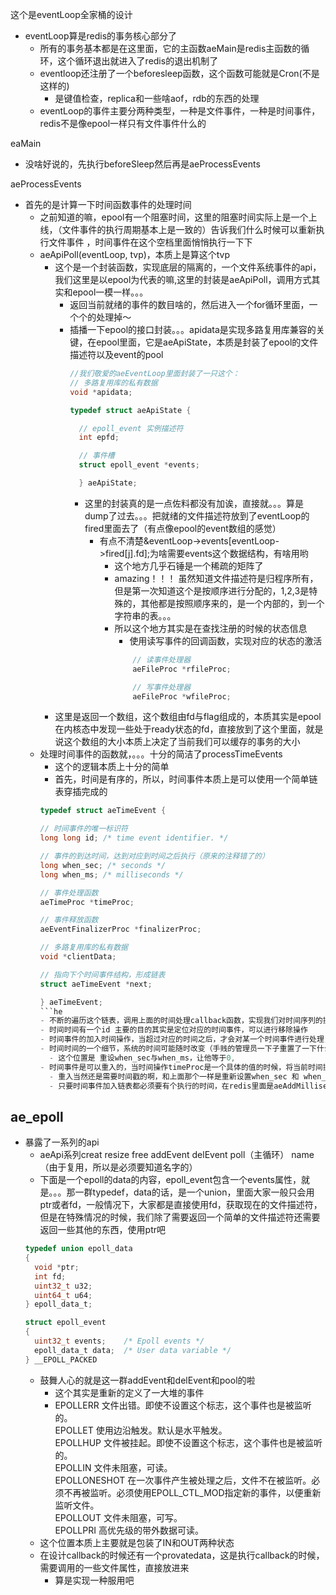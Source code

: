 这个是eventLoop全家桶的设计
- eventLoop算是redis的事务核心部分了
  - 所有的事务基本都是在这里面，它的主函数aeMain是redis主函数的循环，这个循环退出就进入了redis的退出机制了
  - eventloop还注册了一个beforesleep函数，这个函数可能就是Cron(不是这样的)
    - 是键值检查，replica和一些啥aof，rdb的东西的处理 
  - eventLoop的事件主要分两种类型，一种是文件事件，一种是时间事件，redis不是像epool一样只有文件事件什么的

eaMain
- 没啥好说的，先执行beforeSleep然后再是aeProcessEvents

aeProcessEvents
- 首先的是计算一下时间函数事件的处理时间
  - 之前知道的嘛，epool有一个阻塞时间，这里的阻塞时间实际上是一个上线，（文件事件的执行周期基本上是一致的）告诉我们什么时候可以重新执行文件事件 ，时间事件在这个空档里面悄悄执行一下下
  - aeApiPoll(eventLoop, tvp)，本质上是算这个tvp
    - 这个是一个封装函数，实现底层的隔离的，一个文件系统事件的api，我们这里是以epool为代表的嘛,这里的封装是aeApiPoll，调用方式其实和epool一模一样。。。
      - 返回当前就绪的事件的数目啥的，然后进入一个for循环里面，一个个的处理掉～ 
      - 插播一下epool的接口封装。。。apidata是实现多路复用库兼容的关键，在epool里面，它是aeApiState，本质是封装了epool的文件描述符以及event的pool
        ```C
        //我们敬爱的aeEventLoop里面封装了一只这个：
        // 多路复用库的私有数据
        void *apidata;

        typedef struct aeApiState {

          // epoll_event 实例描述符
          int epfd;

          // 事件槽
          struct epoll_event *events;

          } aeApiState;
        ```
        - 这里的封装真的是一点佐料都没有加诶，直接就。。。算是dump了过去。。。把就绪的文件描述符放到了eventLoop的fired里面去了（有点像epool的event数组的感觉）
          - 有点不清楚&eventLoop->events[eventLoop->fired[j].fd];为啥需要events这个数据结构，有啥用哟
            - 这个地方几乎石锤是一个稀疏的矩阵了
            - amazing！！！ 虽然知道文件描述符是归程序所有，但是第一次知道这个是按顺序进行分配的，1,2,3是特殊的，其他都是按照顺序来的，是一个内部的，到一个字符串的表。。。 
            - 所以这个地方其实是在查找注册的时候的状态信息
              - 使用读写事件的回调函数，实现对应的状态的激活
              ```C
                  // 读事件处理器
                  aeFileProc *rfileProc;

                  // 写事件处理器
                  aeFileProc *wfileProc;
              ```
    - 这里是返回一个数组，这个数组由fd与flag组成的，本质其实是epool在内核态中发现一些处于ready状态的fd，直接放到了这个里面，就是说这个数组的大小本质上决定了当前我们可以缓存的事务的大小
  - 处理时间事件的函数就，。。。十分的简洁了processTimeEvents
    - 这个的逻辑本质上十分的简单
    - 首先，时间是有序的，所以，时间事件本质上是可以使用一个简单链表穿插完成的
    ```C
    typedef struct aeTimeEvent {

    // 时间事件的唯一标识符
    long long id; /* time event identifier. */

    // 事件的到达时间，达到对应到时间之后执行（原来的注释错了的）
    long when_sec; /* seconds */
    long when_ms; /* milliseconds */

    // 事件处理函数
    aeTimeProc *timeProc;

    // 事件释放函数
    aeEventFinalizerProc *finalizerProc;

    // 多路复用库的私有数据
    void *clientData;

    // 指向下个时间事件结构，形成链表
    struct aeTimeEvent *next;

    } aeTimeEvent;
    ```he
    - 不断的遍历这个链表，调用上面的时间处理callback函数，实现我们对时间序列的操作（timeProc函数）
    - 时间时间有一个id 主要的目的其实是定位对应的时间事件，可以进行移除操作
    - 时间事件的加入时间操作，当超过对应的时间之后，才会对某一个时间事件进行处理，首先是秒，然后是毫秒时间，可以使用函数对时间进行操作
    - 时间时间的一个细节，系统的时间可能随时改变（手贱的管理员一下子重置了一下什么的），在这个地方使用，一旦发生一点故障，就直接使的所有时间函数一起执行
      - 这个位置是 重设when_sec与when_ms，让他等于0,
    - 时间事件是可以重入的，当时间操作timeProc是一个具体的值的时候，将当前时间操作重入到链表里面（当前是链表头）
      - 重入当然还是需要时间戳的啊，和上面那个一样是重新设置when_sec 和 when_ms 
      - 只要时间事件加入链表都必须要有个执行的时间，在redis里面是aeAddMillisecondsToNow设置这个时间的

ae_epoll
--
- 暴露了一系列的api
  - aeApi系列creat resize  free addEvent delEvent poll（主循环） name（由于复用，所以是必须要知道名字的）
  - 下面是一个epoll的data的内容，epoll_event包含一个events属性，就是。。。那一群typedef，data的话，是一个union，里面大家一般只会用ptr或者fd，一般情况下，大家都是直接使用fd，获取现在的文件描述符，但是在特殊情况的时候，我们除了需要返回一个简单的文件描述符还需要返回一些其他的东西，使用ptr吧
  ```C
  typedef union epoll_data
  {
    void *ptr;
    int fd;
    uint32_t u32;
    uint64_t u64;
  } epoll_data_t;

  struct epoll_event
  {
    uint32_t events;	/* Epoll events */
    epoll_data_t data;	/* User data variable */
  } __EPOLL_PACKED
  ```
  - 鼓舞人心的就是这一群addEvent和delEvent和pool的啦
    - 这个其实是重新的定义了一大堆的事件
    - EPOLLERR 文件出错。即使不设置这个标志，这个事件也是被监听的。<br/>
      EPOLLET 使用边沿触发。默认是水平触发。<br/>
      EPOLLHUP 文件被挂起。即使不设置这个标志，这个事件也是被监听的。<br/>
      EPOLLIN 文件未阻塞，可读。<br/>
      EPOLLONESHOT 在一次事件产生被处理之后，文件不在被监听。必须不再被监听。必须使用EPOLL_CTL_MOD指定新的事件，以便重新监听文件。<br/>
      EPOLLOUT 文件未阻塞，可写。<br/>
      EPOLLPRI 高优先级的带外数据可读。 <br/>
  - 这个位置本质上主要就是包装了IN和OUT两种状态
  - 在设计callback的时候还有一个provatedata，这是执行callback的时候，需要调用的一些文件属性，直接放进来
    - 算是实现一种服用吧 